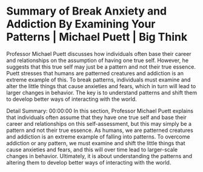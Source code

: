 # Summary of Break Anxiety and Addiction By Examining Your Patterns | Michael Puett | Big Think

Professor Michael Puett discusses how individuals often base their career and relationships on the assumption of having one true self. However, he suggests that this true self may just be a pattern and not their true essence. Puett stresses that humans are patterned creatures and addiction is an extreme example of this. To break patterns, individuals must examine and alter the little things that cause anxieties and fears, which in turn will lead to larger changes in behavior. The key is to understand patterns and shift them to develop better ways of interacting with the world.

Detail Summary: 
00:00:00
In this section, Professor Michael Puett explains that individuals often assume that they have one true self and base their career and relationships on this self-assessment, but this may simply be a pattern and not their true essence. As humans, we are patterned creatures and addiction is an extreme example of falling into patterns. To overcome addiction or any pattern, we must examine and shift the little things that cause anxieties and fears, and this will over time lead to larger-scale changes in behavior. Ultimately, it is about understanding the patterns and altering them to develop better ways of interacting with the world.

